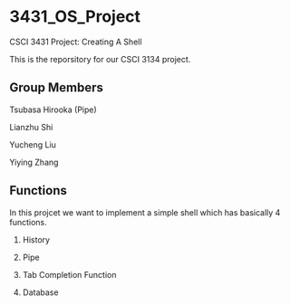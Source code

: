 3431_OS_Project
===============

CSCI 3431 Project: Creating A Shell 

This is the reporsitory for our CSCI 3134 project.

Group Members
-------------

Tsubasa Hirooka (Pipe)

Lianzhu Shi

Yucheng Liu

Yiying Zhang

Functions
---------

In this projcet we want to implement a simple shell which has basically 4 functions.

1. History

2. Pipe 

3. Tab Completion Function

4. Database
